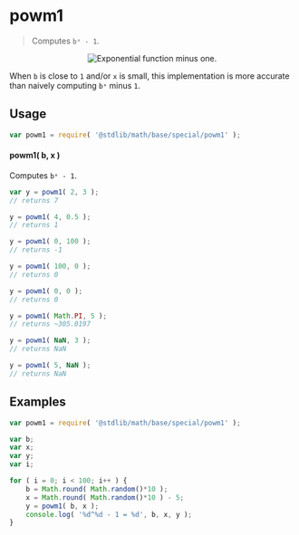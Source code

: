 powm1
===
> Computes `bˣ - 1`.

<!-- <intro> -->

<!-- <equation class="equation" label="eq:exponential_function_minus_one" align="center" raw="y = b^x - 1" alt="Exponential function minus one"> -->
<div class="equation" align="center" data-raw-text="y = b^x - 1" data-equation="eq:exponential_function_minus_one">
	<img src="https://cdn.rawgit.com/math-io/powm1/99f3eabab96c370afbabf0578a1471ca2fb3d184/docs/img/eqn.svg" alt="Exponential function minus one.">
	<br>
</div>
<!-- </equation> -->

When `b` is close to `1` and/or `x` is small, this implementation is more accurate than naively computing `bˣ` minus `1`.
<!-- </intro> -->

<!-- <usage> -->
## Usage

``` javascript
var powm1 = require( '@stdlib/math/base/special/powm1' );
```

#### powm1( b, x )

Computes `bˣ - 1`.

``` javascript
var y = powm1( 2, 3 );
// returns 7

y = powm1( 4, 0.5 );
// returns 1

y = powm1( 0, 100 );
// returns -1

y = powm1( 100, 0 );
// returns 0

y = powm1( 0, 0 );
// returns 0

y = powm1( Math.PI, 5 );
// returns ~305.0197

y = powm1( NaN, 3 );
// returns NaN

y = powm1( 5, NaN );
// returns NaN
```
<!-- </usage> -->

<!-- <examples> -->
## Examples

``` javascript
var powm1 = require( '@stdlib/math/base/special/powm1' );

var b;
var x;
var y;
var i;

for ( i = 0; i < 100; i++ ) {
	b = Math.round( Math.random()*10 );
	x = Math.round( Math.random()*10 ) - 5;
	y = powm1( b, x );
	console.log( '%d^%d - 1 = %d', b, x, y );
}
```
<!-- </examples> -->
